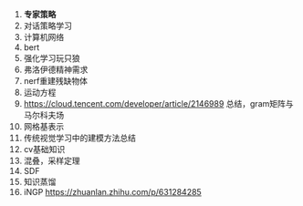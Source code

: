1. **专家策略**
2. 对话策略学习
3. 计算机网络
5. bert
8. 强化学习玩只狼
12. 弗洛伊德精神需求
14. nerf重建残缺物体
16. 运动方程
17. https://cloud.tencent.com/developer/article/2146989 总结，gram矩阵与马尔科夫场
18. 网格基表示
19. 传统视觉学习中的建模方法总结
20. cv基础知识
21. 混叠，采样定理
22. SDF
23. 知识蒸馏
24. iNGP https://zhuanlan.zhihu.com/p/631284285